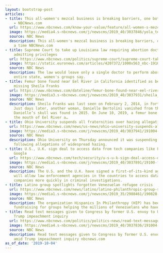 ```yaml
---
layout: bootstrap-post
articles:
- title: This all-women's mezcal business is breaking barriers, one bottle at a time
    - NBCNews.com
  url: https://www.nbcnews.com/know-your-value/feature/all-women-s-mezcal-business-breaking-barriers-one-bottle-time-ncna1061991
  image: https://media4.s-nbcnews.com/j/newscms/2019_40/3037846/yola_tequila-2x1_dad54555005de9ed0426059374c68515.nbcnews-fp-1200-630.jpg
  source: NBC News
  description: This all-women's mezcal business is breaking barriers, one bottle at
    a time NBCNews.com
- title: Supreme Court to take up Louisiana law requiring abortion doctors to have
    admitting privileges
  url: https://www.nbcnews.com/politics/supreme-court/supreme-court-take-louisiana-law-requiring-abortion-doctors-have-admitting-n1062121
  image: https://static.euronews.com/articles/4207372/1000x563_nbc-191003-louisiana-abortion-se-402p_71b2f8deccce56bf11b9c1e80200bc5d.jpg
  source: NBC News
  description: The law would leave only a single doctor to perform abortions in the
    entire state, women's groups say.
- title: Femur bone found near Eel River in California identified as belonging to
    missing Sheila Franks
  url: https://www.nbcnews.com/dateline/femur-bone-found-near-eel-river-fortuna-california-identified-belonging-n1062376
  image: https://media3.s-nbcnews.com/j/newscms/2019_40/3037931/sheila_franks_and_danielle_bertolini_main_art_0ea2edb48e8d0f1fc5a6f8131f29f16e.nbcnews-fp-1200-630.png
  source: NBC News
  description: Sheila Franks was last seen on February 2, 2014, in Fortuna, California.
    Just days later, another woman, Danielle Bertolini vanished from the same area.
    Danielle’s skull was found in 2015. On June 10, 2019, a femur bone was found near
    the mouth of Eel River a…
- title: Ohio University suspends all fraternities over hazing allegations
  url: https://www.nbcnews.com/news/us-news/ohio-university-suspends-all-fraternities-over-hazing-allegations-n1062366
  image: https://media3.s-nbcnews.com/j/newscms/2019_40/3037941/191004-ohio-university-al-0925_0e7ce9bdea6963f0be820bd1656c7633.nbcnews-fp-1200-630.jpg
  source: NBC News
  description: Ohio University on Thursday announced it was suspending all its fraternities
    following allegations of widespread hazing.
- title: U.S., U.K. sign deal to access data from tech companies like Facebook and
    Google
  url: https://www.nbcnews.com/tech/security/u-s-u-k-sign-deal-access-data-tech-companies-n1062361
  image: https://media1.s-nbcnews.com/j/newscms/2019_40/3037891/19100-facebook-mn-0910_2aaac65d265db2d9220a87c7f62dd0be.nbcnews-fp-1200-630.jpg
  source: NBC News
  description: The U.S. and the U.K. have signed a first-of-its-kind agreement that
    will allow law enforcement agencies in the countries to access data from tech
    companies more quickly in criminal investigations.
- title: Latino group spotlights forgotten Venezuelan refugee crisis
  url: https://www.nbcnews.com/news/latino/latino-philanthropic-group-spotlights-forgotten-venezuelan-refugee-crisis-n1047496
  image: https://media1.s-nbcnews.com/j/newscms/2019_35/2988461/190828-venezuela-protest-ew-404p_281f1694eec8dc9e80908571c29c121b.nbcnews-fp-1200-630.jpg
  source: NBC News
  description: The organization Hispanics In Philanthropy (HIP) has been driving bilingual
    fundraising for groups helping the millions of Venezuelans who have left the country.
- title: Read text messages given to Congress by former U.S. envoy to Ukraine amid
    Trump impeachment inquiry
  url: https://www.nbcnews.com/politics/politics-news/read-text-messages-given-congress-former-u-s-envoy-ukraine-n1062351
  image: https://media4.s-nbcnews.com/j/newscms/2019_40/3037836/191004-kurt-volker-al-0849_392f11fa20304e39b12c71ac4dff01b3.nbcnews-fp-1200-630.jpg
  source: NBC News
  description: Read text messages given to Congress by former U.S. envoy to Ukraine
    amid Trump impeachment inquiry nbcnews.com
as_of_date: '2019-10-04'
---
```


